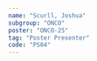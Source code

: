 ```yaml
---
name: "Scurll, Joshua"
subgroup: "ONCO"
poster: "ONCO-25"
tag: "Poster Presenter"
code: "PS04"
---
```

